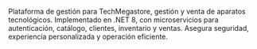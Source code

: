 Plataforma de gestión para TechMegastore, gestión y venta de aparatos tecnológicos. Implementado en .NET 8, con microservicios para autenticación, catálogo, clientes, inventario y ventas. Asegura seguridad, experiencia personalizada y operación eficiente.

